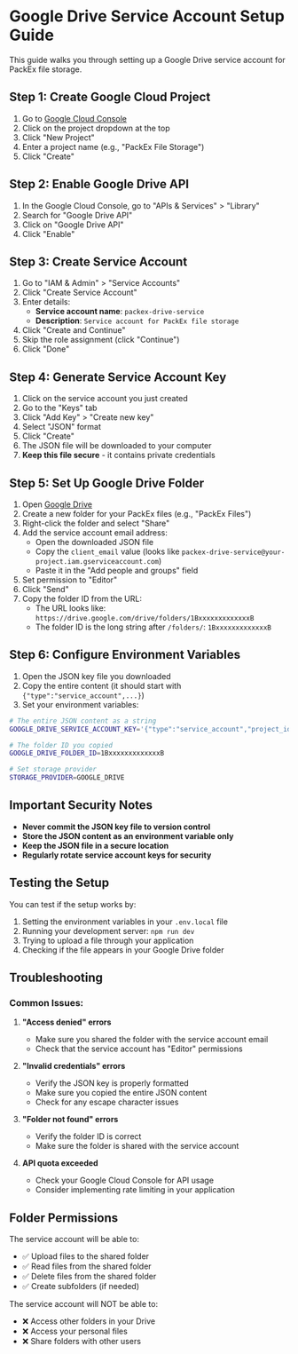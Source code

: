 # Google Drive Service Account Setup Guide

This guide walks you through setting up a Google Drive service account for PackEx file storage.

## Step 1: Create Google Cloud Project

1. Go to [Google Cloud Console](https://console.cloud.google.com/)
2. Click on the project dropdown at the top
3. Click "New Project"
4. Enter a project name (e.g., "PackEx File Storage")
5. Click "Create"

## Step 2: Enable Google Drive API

1. In the Google Cloud Console, go to "APIs & Services" > "Library"
2. Search for "Google Drive API"
3. Click on "Google Drive API"
4. Click "Enable"

## Step 3: Create Service Account

1. Go to "IAM & Admin" > "Service Accounts"
2. Click "Create Service Account"
3. Enter details:
   - **Service account name**: `packex-drive-service`
   - **Description**: `Service account for PackEx file storage`
4. Click "Create and Continue"
5. Skip the role assignment (click "Continue")
6. Click "Done"

## Step 4: Generate Service Account Key

1. Click on the service account you just created
2. Go to the "Keys" tab
3. Click "Add Key" > "Create new key"
4. Select "JSON" format
5. Click "Create"
6. The JSON file will be downloaded to your computer
7. **Keep this file secure** - it contains private credentials

## Step 5: Set Up Google Drive Folder

1. Open [Google Drive](https://drive.google.com)
2. Create a new folder for your PackEx files (e.g., "PackEx Files")
3. Right-click the folder and select "Share"
4. Add the service account email address:
   - Open the downloaded JSON file
   - Copy the `client_email` value (looks like `packex-drive-service@your-project.iam.gserviceaccount.com`)
   - Paste it in the "Add people and groups" field
5. Set permission to "Editor"
6. Click "Send"
7. Copy the folder ID from the URL:
   - The URL looks like: `https://drive.google.com/drive/folders/1BxxxxxxxxxxxxxB`
   - The folder ID is the long string after `/folders/`: `1BxxxxxxxxxxxxxB`

## Step 6: Configure Environment Variables

1. Open the JSON key file you downloaded
2. Copy the entire content (it should start with `{"type":"service_account",...}`)
3. Set your environment variables:

```bash
# The entire JSON content as a string
GOOGLE_DRIVE_SERVICE_ACCOUNT_KEY='{"type":"service_account","project_id":"your-project","private_key_id":"...","private_key":"-----BEGIN PRIVATE KEY-----\n...\n-----END PRIVATE KEY-----\n","client_email":"packex-drive-service@your-project.iam.gserviceaccount.com","client_id":"...","auth_uri":"https://accounts.google.com/o/oauth2/auth","token_uri":"https://oauth2.googleapis.com/token","auth_provider_x509_cert_url":"https://www.googleapis.com/oauth2/v1/certs","client_x509_cert_url":"..."}'

# The folder ID you copied
GOOGLE_DRIVE_FOLDER_ID=1BxxxxxxxxxxxxxB

# Set storage provider
STORAGE_PROVIDER=GOOGLE_DRIVE
```

## Important Security Notes

- **Never commit the JSON key file to version control**
- **Store the JSON content as an environment variable only**
- **Keep the JSON file in a secure location**
- **Regularly rotate service account keys for security**

## Testing the Setup

You can test if the setup works by:

1. Setting the environment variables in your `.env.local` file
2. Running your development server: `npm run dev`
3. Trying to upload a file through your application
4. Checking if the file appears in your Google Drive folder

## Troubleshooting

### Common Issues:

1. **"Access denied" errors**
   - Make sure you shared the folder with the service account email
   - Check that the service account has "Editor" permissions

2. **"Invalid credentials" errors**
   - Verify the JSON key is properly formatted
   - Make sure you copied the entire JSON content
   - Check for any escape character issues

3. **"Folder not found" errors**
   - Verify the folder ID is correct
   - Make sure the folder is shared with the service account

4. **API quota exceeded**
   - Check your Google Cloud Console for API usage
   - Consider implementing rate limiting in your application

## Folder Permissions

The service account will be able to:
- ✅ Upload files to the shared folder
- ✅ Read files from the shared folder
- ✅ Delete files from the shared folder
- ✅ Create subfolders (if needed)

The service account will NOT be able to:
- ❌ Access other folders in your Drive
- ❌ Access your personal files
- ❌ Share folders with other users
